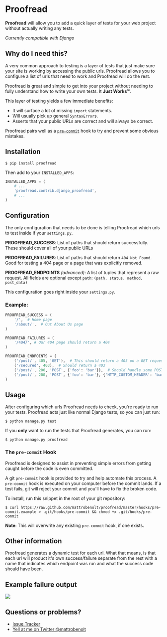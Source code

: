 # Proofread
**Proofread** will allow you to add a quick layer of tests for your web project without actually writing any tests.

*Currently compatible with Django*

## Why do I need this?
A very common approach to testing is a layer of tests that just make sure your site is working by accessing the public urls. Proofread allows you to configure a list of urls that need to work and Proofread will do the rest.

Proofread is great and simple to get into your project without needing to fully understand how to write your own tests. It **Just Works™**.

This layer of testing yields a few immediate benefits:

 * It will surface a lot of missing `import` statements.
 * Will usually pick up general `SyntaxError`s.
 * Asserts that your public URLs are correct and will always be correct.

Proofread pairs well as a [`pre-commit`](#the-pre-commit-hook) hook to try and prevent some obvious mistakes.

## Installation
```
$ pip install proofread
```

Then add to your `INSTALLED_APPS`:
```python
INSTALLED_APPS = (
    # ...
    'proofread.contrib.django_proofread',
    # ...
)
```

## Configuration
The only configuration that needs to be done is telling Proofread which urls to test inside if your `settings.py`.

**PROOFREAD_SUCCESS**: List of paths that should return successfully. These should cover all of your public URLs

**PROOFREAD_FAILURES**: List of paths that should return `404 Not Found`. Good for testing a 404 page or a page that was explicitly removed.

**PROOFREAD_ENDPOINTS** *(advanced)*: A list of tuples that represent a raw request. All fields are optional except `path`: `(path, status, method, post_data)`

This configuration goes right inside your `settings.py`.

### Example:
```python
PROOFREAD_SUCCESS = (
    '/',  # Home page
    '/about/',  # Out About Us page
)

PROOFREAD_FAILURES = (
    '/404/', # Our 404 page should return a 404
)

PROOFREAD_ENDPOINTS = (
    ('/post/', 405, 'GET'),  # This should return a 405 on a GET request
    ('/secured', 403),  # Should return a 403
    ('/post/', 200, 'POST', {'foo': 'bar'}),  # Should handle some POST data
    ('/post/', 200, 'POST', {'foo': 'bar'}, {'HTTP_CUSTOM_HEADER': 'bar'}),  # Should handle some POST data and extra headers
)
```

## Usage
After configuring which urls Proofread needs to check, you're ready to run your tests. Proofread acts just like normal Django tests, so you can just run:

```
$ python manage.py test
```

If you **only** want to run the tests that Proofread generates, you can run:

```
$ python manage.py proofread
```

### The `pre-commit` Hook
Proofread is designed to assist in preventing simple errors from getting caught before the code is even committed.

A git `pre-commit` hook is provided to try and help automate this process. A `pre-commit` hook is executed on your computer before the commit lands. If a test fails, git will reject your commit and you'll have to fix the broken code.

To install, run this snippet in the root of your git repository:

```
$ curl https://raw.github.com/mattrobenolt/proofread/master/hooks/pre-commit.example > .git/hooks/pre-commit && chmod +x .git/hooks/pre-commit
```

**Note**: This will overwrite any existing `pre-commit` hook, if one exists.

## Other information
Proofread generates a dynamic test for each url. What that means, is that each url will product it's own success/failure separate from the rest with a name that indicates which endpoint was run and what the success code should have been.

## Example failure output
![](http://i.imgur.com/3p0747k.png)

## Questions or problems?
 * [Issue Tracker](https://github.com/mattrobenolt/proofread/issues)
 * [Yell at me on Twitter @mattrobenolt](https://twitter.com/mattrobenolt)
